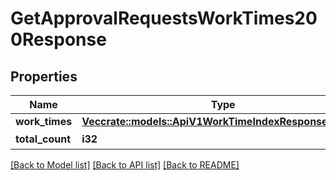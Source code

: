 # GetApprovalRequestsWorkTimes200Response

## Properties

Name | Type | Description | Notes
------------ | ------------- | ------------- | -------------
**work_times** | [**Vec<crate::models::ApiV1WorkTimeIndexResponseParams>**](ApiV1WorkTimeIndexResponseParams.md) |  | 
**total_count** | **i32** | 合計件数 | 

[[Back to Model list]](../README.md#documentation-for-models) [[Back to API list]](../README.md#documentation-for-api-endpoints) [[Back to README]](../README.md)



